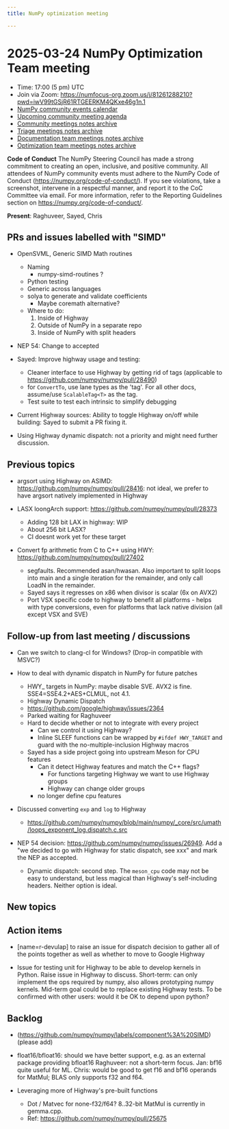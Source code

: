 ```yaml
---
title: NumPy optimization meeting

---
```


# 2025-03-24 NumPy Optimization Team meeting

- Time: 17:00 (5 pm) UTC
- Join via Zoom: https://numfocus-org.zoom.us/j/81261288210?pwd=iwV99tGSjR61RTGEERKM4QKxe46g1n.1  
- [NumPy community events calendar](https://scientific-python.org/calendars)
- [Upcoming community meeting agenda](https://hackmd.io/76o-IxCjQX2mOXO_wwkcpg)
- [Community meetings notes archive](https://github.com/numpy/archive/tree/main/community_meetings)
- [Triage meetings notes archive](https://github.com/numpy/archive/tree/master/triage_meetings)
- [Documentation team meetings notes archive](https://github.com/numpy/archive/tree/main/docs_team_meetings)
- [Optimization team meetings notes archive](https://github.com/numpy/archive/tree/main/optim_team_meetings)

**Code of Conduct**
The NumPy Steering Council has made a strong commitment to creating an open, inclusive, and positive community. 
All attendees of NumPy community events must adhere to the NumPy Code of Conduct (https://numpy.org/code-of-conduct/). 
If you see violations, take a screenshot, intervene in a respectful manner, and report it to the CoC Committee via email. For more information, refer to the Reporting Guidelines section on https://numpy.org/code-of-conduct/.


**Present**: Raghuveer, Sayed, Chris

## PRs and issues labelled with "SIMD"
- OpenSVML, Generic SIMD Math routines
    - Naming
        - numpy-simd-routines ?
    - Python testing
    - Generic across languages
    - solya to generate and validate coefficients
        - Maybe coremath alternative?
    - Where to do:
        1. Inside of Highway
        2. Outside of NumPy in a separate repo
        3. Inside of NumPy with split headers

- NEP 54: Change to accepted

- Sayed: Improve highway usage and testing:
    - Cleaner interface to use Highway by getting rid of tags (applicable to https://github.com/numpy/numpy/pull/28490)
    - for `ConvertTo`, use lane types as the 'tag'. For all other docs, assume/use `ScalableTag<T>` as the tag. 
    - Test suite to test each intrinsic to simplify debugging 
- Current Highway sources: Ability to toggle Highway on/off while building: Sayed to submit a PR fixing it. 

- Using Highway dynamic dispatch: not a priority and might need further discussion. 

## Previous topics 

- argsort using Highway on ASIMD: https://github.com/numpy/numpy/pull/28416: not ideal, we prefer to have argsort natively implemented in Highway

- LASX loongArch support: https://github.com/numpy/numpy/pull/28373
    - Adding 128 bit LAX in highway: WIP 
    - About 256 bit LASX?
    - CI doesnt work yet for these target


- Convert fp arithmetic from C to C++ using HWY: https://github.com/numpy/numpy/pull/27402
    -    segfaults. Recommended asan/hwasan. Also important to split loops into main and a single iteration for the remainder, and only call LoadN in the remainder.
    -    Sayed says it regresses on x86 when divisor is scalar (6x on AVX2)
    -    Port VSX specific code to highway to benefit all platforms - helps with type conversions, even for platforms that lack native division (all except VSX and SVE)

## Follow-up from last meeting / discussions
    
- Can we switch to clang-cl for Windows? (Drop-in compatible with MSVC?)

- How to deal with dynamic dispatch in NumPy for future patches
    - HWY_ targets in NumPy: maybe disable SVE. AVX2 is fine. SSE4=SSE4.2+AES+CLMUL, not 4.1.
    - Highway Dynamic Dispatch
    - https://github.com/google/highway/issues/2364
    - Parked waiting for Raghuveer
    - Hard to decide whether or not to integrate with every project
        - Can we control it using Highway?
        - Inline SLEEF functions can be wrapped by `#ifdef HWY_TARGET` and guard with the no-multiple-inclusion Highway macros
    - Sayed has a side project going into upstream Meson for CPU features
        - Can it detect Highway features and match the C++ flags?
            - For functions targeting Highway we want to use Highway groups
            - Highway can change older groups
        - no longer define cpu features

- Discussed converting `exp` and `log` to Highway
    - https://github.com/numpy/numpy/blob/main/numpy/_core/src/umath/loops_exponent_log.dispatch.c.src

- NEP 54 decision: https://github.com/numpy/numpy/issues/26949. Add a "we decided to go with Highway for static dispatch, see xxx" and mark the NEP as accepted. 
    - Dynamic dispatch: second step. The `meson_cpu` code may not be easy to understand, but less magical than Highway's self-including headers. Neither option is ideal.


## New topics


## Action items
- [name=r-devulap] to raise an issue for dispatch decision to gather all of the points together as well as whether to move to Google Highway

- Issue for testing unit for Highway to be able to develop kernels in Python. Raise issue in Highway to discuss. Short-term: can only implement the ops required by numpy, also allows prototyping numpy kernels. Mid-term goal could be to replace existing Highway tests. To be confirmed with other users: would it be OK to depend upon python?


## Backlog
* (https://github.com/numpy/numpy/labels/component%3A%20SIMD) (please add)

- float16/bfloat16: should we have better support, e.g. as an external package providing bfloat16
  Raghuveer: not a short-term focus. Jan: bf16 quite useful for ML. Chris: would be good to get f16 and bf16 operands for MatMul; BLAS only supports f32 and f64.

- Leveraging more of Highway's pre-built functions
    - Dot / Matvec for none-f32/f64? 8..32-bit MatMul is currently in gemma.cpp.
    - Ref: https://github.com/numpy/numpy/pull/25675